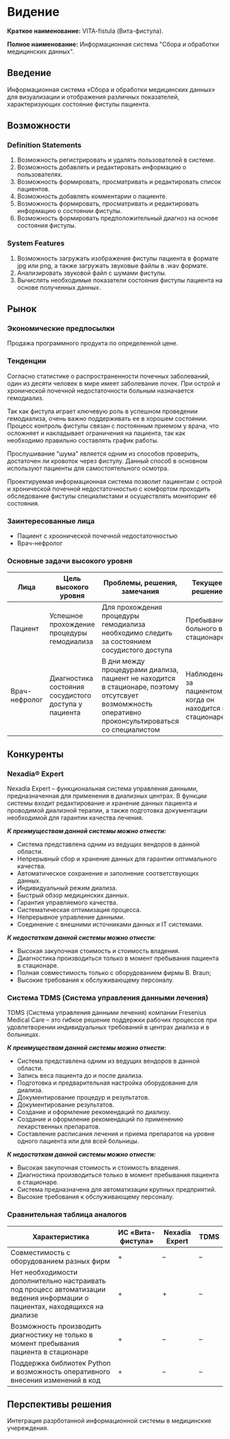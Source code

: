 # Видение

**Краткое наименование:** VITA-fistula (Вита-фистула).

**Полное наименование:** Информационная система "Сбора и обработки медицинских данных".

## Введение

Информационная система «Сбора и обработки медицинских данных» для визуализации и отображения различных показателей, характеризующих состояние фистулы пациента.

## Возможности

### **Definition Statements**

1. Возможность регистрировать и удалять пользователей в системе.
2. Возможность добавлять и редактировать информацию о пользователях.
3. Возможность формировать, просматривать и редактировать список пациентов.
4. Возможность добавлять комментарии о пациенте.
5. Возможность формировать, просматривать и редактировать информацию о состоянии фистулы.
6. Возможность формировать предположительный диагноз на основе состояния фистулы.

### **System Features**

1. Возможность загружать изображения фистулы пациента в формате jpg или png, а также загружать звуковые файлы в .wav формате.
2. Анализировать звуковой файл с шумами фистулы.
3. Вычислять необходимые показатели состояния фистулы пациента на основе полученных данных.

## Рынок

### **Экономические предпосылки**

Продажа программного продукта по определенной цене.

### **Тенденции**

Согласно статистике о распространенности почечных заболеваний, один из десяти человек в мире имеет заболевание почек. При острой и хронической почечной недостаточности больным назначается гемодиализ.

Так как фистула играет ключевую роль в успешном проведении гемодиализа, очень важно поддерживать ее в хорошем состоянии. Процесс контроль фистулы связан с постоянным приемом у врача, что осложняет и накладывает ограничения на пациента, так как необходимо правильно составлять график работы.

Прослушивание "шума" является одним из способов проверить, достаточен ли кровоток через фистулу. Данный способ в основном используют пациенты для самостоятельного осмотра.

Проектируемая информационная система позволит пациентам с острой и хронической почечной недостаточностью с комфортом проходить обследование фистулы специалистами и осуществлять мониторинг её состояния.

### **Заинтересованные лица**

- Пациент с хроонической почечной недостаточностью
- Врач-нефролог

### **Основные задачи высокого уровня**

| Лица          | Цель высокого уровня                                 | Проблемы, решения, замечания                                                                                                                        | Текущее решение                                          |
| ------------- | ---------------------------------------------------- | --------------------------------------------------------------------------------------------------------------------------------------------------- | -------------------------------------------------------- |
| Пациент       | Успешное прохождение процедуры гемодиализа           | Для прохождения процедуры гемодиализа необходимо следить за состоянием сосудистого доступа                                                          | Пребывание больного в стационаре                         |
| Врач-нефролог | Диагностика состояния сосудистого доступа у пациента | В дни между процедурами диализа, пациент не находится в стационаре, поэтому отсутсвует возмомжность оперативно проконсультироваться со специалистом | Наблюдение за пациентом, когда он находится в стационаре |

## Конкуренты

### **Nexadia® Expert**

Nexadia Expert – функциональная система управления данными, предназначенная для применения в диализных центрах. В функции системы входит редактирование и хранение данных пациента и проводимой диализной терапии, а также подготовка документации необходимой для гарантии качества лечения.

**_К преимуществам данной системы можно отнести:_**

- Система представлена одним из ведущих вендоров в данной области.
- Непрерывный сбор и хранение данных для гарантии оптимального качества.
- Автоматическое сохранение и заполнение соответствующих данных.
- Индивидуальный режим диализа.
- Быстрый обзор медицинских данных.
- Гарантия управляемого качества.
- Систематическая оптимизация процесса.
- Непрерывное управление данными.
- Соединение с внешними источниками данных и IT системами.

**_К недостаткам данной системы можно отнести:_**

- Высокая закупочная стоимость и стоимость владения.
- Диагностика производиться только в момент пребывания пациента в стационаре.
- Полная совместимость только с оборудованием фирмы B. Braun;
- Высокие требования к обслуживающему персоналу.

### **Система TDMS (Система управления данными лечения)**

TDMS (Система управления данными лечения) компании Fresenius Medical Care – это гибкое решение поддержки рабочих процессов при удовлетворении индивидуальных требований в центрах диализа и в больницах.

**_К преимуществам данной системы можно отнести:_**

- Система представлена одним из ведущих вендоров в данной области.
- Запись веса пациента до и после диализа.
- Подготовка и предварительная настройка оборудования для диализа.
- Документирование процедур и результатов.
- Документирование результатов.
- Создание и оформление рекомендаций по диализу.
- Создание и оформление рекомендаций по применению лекарственных препаратов.
- Составление расписания лечения и приема препаратов на уровне одного пациента или для всей больницы.

**_К недостаткам данной системы можно отнести:_**

- Высокая закупочная стоимость и стоимость владения.
- Диагностика производиться только в момент пребывания пациента в стационаре.
- Система предназначена для автоматизации крупных предприятий.
- Высокие требования к обслуживающему персоналу.

### **Сравнительная таблица аналогов**

| Характеристика                                                                                                               | ИС «Вита-фистула» | Nexadia Expert | TDMS |
| ---------------------------------------------------------------------------------------------------------------------------- | ----------------- | -------------- | ---- |
| Совместимость с оборудованием разных фирм                                                                                    | +                 | –              | –    |
| Нет необходимости дополнительно настраивать под процесс автоматизации ведения информации о пациентах, находящихся на диализе | +                 | +              | –    |
| Возможность производить диагностику не только в момент пребывания пациента в стационаре                                      | +                 | –              | –    |
| Поддержка библиотек Python и возможность оперативного внесения изменений в код                                               | +                 | –              | –    |

## Перспективы решения

Интеграция разрботанной информационной системы в медицинские учереждения.
